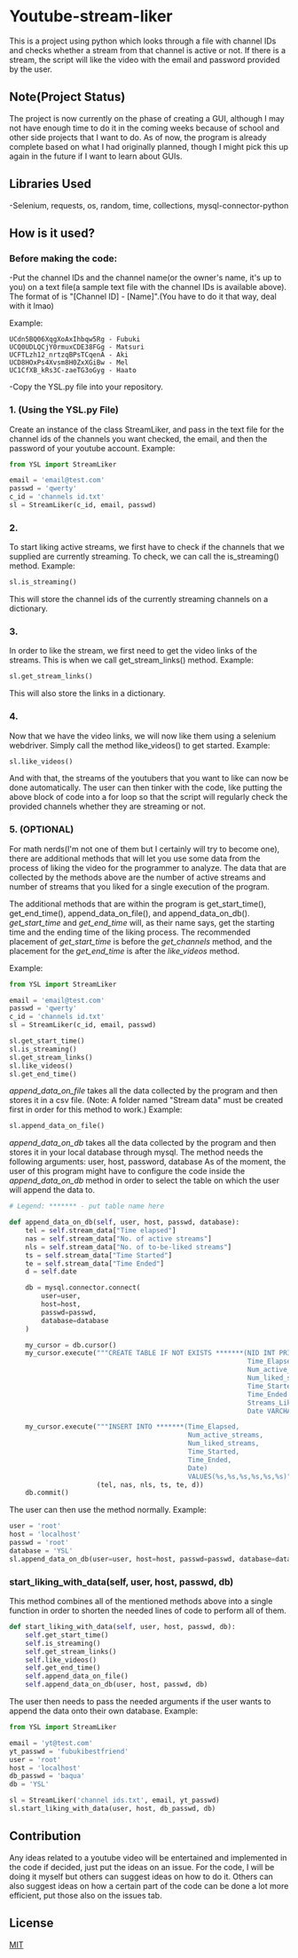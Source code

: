 # Youtube-stream-liker

This is a project using python which looks through a file with channel IDs and checks whether a stream from that channel is active or not. If there is a stream, the script will like the video with the email and password provided by the user.

## Note(Project Status)
The project is now currently on the phase of creating a GUI, although I may not have enough time to do it in the coming weeks because of school and other side projects that I want to do. As of now, the program is already complete based on what I had originally planned, though I might pick this up again in the future if I want to learn about GUIs.

## Libraries Used

-Selenium, requests, os, random, time, collections, mysql-connector-python

## How is it used?

### Before making the code:
-Put the channel IDs and the channel name(or the owner's name, it's up to you) on a text file(a sample text file with the channel IDs is available above). The format of is "[Channel ID] - [Name]".(You have to do it that way, deal with it lmao)

Example:
```
UCdn5BQ06XqgXoAxIhbqw5Rg - Fubuki
UCQ0UDLQCjY0rmuxCDE38FGg - Matsuri
UCFTLzh12_nrtzqBPsTCqenA - Aki
UCD8HOxPs4Xvsm8H0ZxXGiBw - Mel
UC1CfXB_kRs3C-zaeTG3oGyg - Haato
```
-Copy the YSL.py file into your repository.

### 1. (Using the YSL.py File)
Create an instance of the class StreamLiker, and pass in the text file for the channel ids of the channels you want checked, the email, and then the password of your youtube account.
Example:
``` python
from YSL import StreamLiker

email = 'email@test.com'
passwd = 'qwerty'
c_id = 'channels id.txt'
sl = StreamLiker(c_id, email, passwd)
```

### 2.
To start liking active streams, we first have to check if the channels that we supplied are currently streaming. To check, we can call the is_streaming() method.
Example:
``` python
sl.is_streaming()
```
This will store the channel ids of the currently streaming channels on a dictionary.

### 3.
In order to like the stream, we first need to get the video links of the streams. This is when we call get_stream_links() method.
Example:
``` python
sl.get_stream_links()
```

This will also store the links in a dictionary.

### 4.
Now that we have the video links, we will now like them using a selenium webdriver. Simply call the method like_videos() to get started.
Example:
``` python
sl.like_videos()
```

And with that, the streams of the youtubers that you want to like can now be done automatically. 
The user can then tinker with the code, like putting the above block of code into a for loop so that the script will regularly check the provided channels whether they are streaming or not.

### 5. (OPTIONAL)
For math nerds(I'm not one of them but I certainly will try to become one), there are additional methods that will let you use some data from the process of liking the video for the programmer to analyze.
The data that are collected by the methods above are the number of active streams and number of streams that you liked for a single execution of the program.

The additional methods that are within the program is get_start_time(),  get_end_time(), append_data_on_file(), and append_data_on_db().
*get_start_time* and *get_end_time* will, as their name says, get the starting time and the ending time of the liking process. The recommended placement of *get_start_time* is before the *get_channels* method, and the placement for the *get_end_time* is after the *like_videos* method.

Example:
```python
from YSL import StreamLiker

email = 'email@test.com'
passwd = 'qwerty'
c_id = 'channels id.txt'
sl = StreamLiker(c_id, email, passwd)

sl.get_start_time()
sl.is_streaming()
sl.get_stream_links()
sl.like_videos()
sl.get_end_time()
```

*append_data_on_file* takes all the data collected by the program and then stores it in a csv file. (Note: A folder named "Stream data" must be created first in order for this method to work.)
Example:
``` python
sl.append_data_on_file()
```

*append_data_on_db* takes all the data collected by the program and then stores it in your local database through mysql.
The method needs the following arguments: user, host, password, database
As of the moment, the user of this program might have to configure the code inside the *append_data_on_db* method in order to select the table on which the user will append the data to.
```python
# Legend: ******* - put table name here

def append_data_on_db(self, user, host, passwd, database):
    tel = self.stream_data["Time elapsed"]
    nas = self.stream_data["No. of active streams"]
    nls = self.stream_data["No. of to-be-liked streams"]
    ts = self.stream_data["Time Started"]
    te = self.stream_data["Time Ended"]
    d = self.date

    db = mysql.connector.connect(
        user=user,
        host=host,
        passwd=passwd,
        database=database
    )

    my_cursor = db.cursor()
    my_cursor.execute("""CREATE TABLE IF NOT EXISTS *******(NID INT PRIMARY KEY AUTO_INCREMENT, 
                                                            Time_Elapsed DECIMAL(6, 2), 
                                                            Num_active_streams SMALLINT UNSIGNED, 
                                                            Num_liked_streams SMALLINT UNSIGNED, 
                                                            Time_Started VARCHAR(10), 
                                                            Time_Ended VARCHAR(10), 
                                                            Streams_Liked SMALLINT UNSIGNED, 
                                                            Date VARCHAR(15))""")

    my_cursor.execute("""INSERT INTO *******(Time_Elapsed, 
                                             Num_active_streams, 
                                             Num_liked_streams, 
                                             Time_Started, 
                                             Time_Ended, 
                                             Date) 
                                             VALUES(%s,%s,%s,%s,%s,%s)""",
                      (tel, nas, nls, ts, te, d))
    db.commit()
```

The user can then use the method normally.
Example:
```python
user = 'root'
host = 'localhost'
passwd = 'root'
database = 'YSL'
sl.append_data_on_db(user=user, host=host, passwd=passwd, database=database)
```

### start_liking_with_data(self, user, host, passwd, db)
This method combines all of the mentioned methods above into a single function in order to shorten the needed lines of code to perform all of them.
```python
def start_liking_with_data(self, user, host, passwd, db):
    self.get_start_time()
    self.is_streaming()
    self.get_stream_links()
    self.like_videos()
    self.get_end_time()
    self.append_data_on_file()
    self.append_data_on_db(user, host, passwd, db)
```
The user then needs to pass the needed arguments if the user wants to append the data onto their own database.
Example:
```python
from YSL import StreamLiker

email = 'yt@test.com'
yt_passwd = 'fubukibestfriend'
user = 'root'
host = 'localhost'
db_passwd = 'baqua'
db = 'YSL'

sl = StreamLiker('channel ids.txt', email, yt_passwd)
sl.start_liking_with_data(user, host, db_passwd, db)
```

## Contribution

Any ideas related to a youtube video will be entertained and implemented in the code if decided, just put the ideas on an issue. For the code, I will be doing it myself but others can suggest ideas on how to do it.
Others can also suggest ideas on how a certain part of the code can be done a lot more efficient, put those also on the issues tab.

## License


[MIT](https://choosealicense.com/licenses/mit/)
